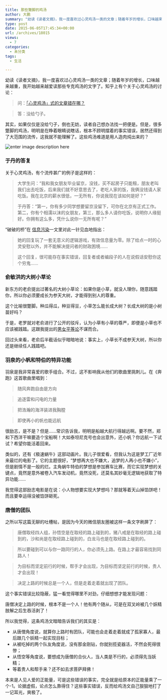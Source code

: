 ```yaml
---
title: 那些蹩脚的鸡汤
author: 大鹏
summary: "幼读《读者文摘》，我一度喜欢过心灵鸡汤一类的文章；随着年岁的增长，口味越来越重，我开始越来越爱读那些专克鸡汤的文字了。知乎上有个关于心灵鸡汤的讨论："
type: post
date: 2015-06-05T17:45:34+00:00
url: /archives/18015
views:
  - 7
categories:
  - 未分类
tags:
  - 生活

---
```

幼读《读者文摘》，我一度喜欢过心灵鸡汤一类的文章；随着年岁的增长，口味越来越重，我开始越来越爱读那些专克鸡汤的文字了。知乎上有个关于心灵鸡汤的讨论：

> 问：[「心灵鸡汤」式的文章错在哪？][1]
    
> 答：没给勺子。

其实，如果仅仅是没给勺子，倒也无妨，读者自己想办法找一把便是。但是，很多蹩脚的鸡汤，明明是在睁着眼睛说瞎话，根本不顾明摆着的事实错误，居然还得到了大范围的流传，这我就不能理解了。这些鸡汤难道是用人造肉炖出来的？

![enter image description here][2]

### 于丹的答复

关于心灵鸡汤，有个流传甚广的例子是这样的：

> 大学生问：“我和我女朋友毕业留京，没钱，买不起房子只能租，朋友老叫我们出去吃饭，后来我们就不好意思去了，老吃人家的饭，我俩没钱请人家吃饭。我在北京的薪水很低，一无所有，你说我现在该如何是好？”
> 
> 于丹答：“第一，你有多少同学想要留京没留下，可你在北京有正式工作。第二，你有个相濡以沫的女朋友，第三，那么多人请你吃饭，说明你人缘挺好。你拥有这么多，凭什么说你一无所有呢？”

“破破的桥”在 [信息污染][3]一文里对此一针见血地指出：

> 她的回复玩了一套无意义的逻辑游戏，有效信息量为零。除了给点一时的心灵安慰以外，并不能解决提问者的财政困境……
> 
> 这个回复，很可能存在事实错误，回复者或者编段子的人在说假话安慰你这个穷鬼……

### 俞敏洪的大树小草论

新东方的老俞提出过著名的大树小草论：如果你是小草，就没人理你，随意践踏你，所以你必须要成长为参天大树，才能得到别人的尊重。

这个比喻很蹩脚。种瓜得瓜，种豆得豆，小草怎么能长成大树？长成大树的是小树苗好吗？

于是，老罗就对老俞进行了公开的驳斥，认为小草有小草的尊严，即便是小草也不应该被践踏。这跟我提出的[男女平等论][4]不谋而合。

回过头来看，老俞后半截话似乎暗暗地说：事实上，小草长不成参天大树，所以你还是继续任人践踏吧。

### 羽泉的小帆和特伯的特异功能

羽泉是我非常喜爱的歌手组合。不过，这不影响我从他们的歌曲里挑刺儿。在《奔跑》这首歌曲里唱到：

> 随风奔跑自由是方向
    
> 追逐雷和闪电的力量
    
> 把浩瀚的海洋装进我胸膛
    
> 即使再小的帆也能远航

很励志，是不是？但是……常识告诉我，明明是船越大航行得越远啊。要不然，郑和下西洋干嘛要造个宝船啊！大如泰坦尼克号也会出意外，还小帆？你远航一下试试？希望你能活着回来。

类似的，还有《极速蜗牛》这部动画片。我儿子很爱看，但我认为这是梦工厂近年来最烂的电影了。它的主题很好，“梦想再大也不嫌大，追梦的人再小也不嫌小”，但是剧情不是一般的烂。主角蜗牛特伯的梦想是参加赛车比赛，而它实现梦想的关键点，竟然是意外被卷入汽车发动机，竟然没死，还莫名其妙毫无逻辑地获取了特异功能……

我觉得这部励志电影是在说：小人物想要实现大梦想吗？那就等着天山掉馅饼吧！而且要幸运得没被馅饼砸死。

### 唐僧的团队

之所以写这篇无聊的吐槽帖，是因为今天的微信朋友圈被这样一条文字刷屏了：

> 唐僧取经四人组，孙悟空是在取经的路上碰到的，猪八戒是在取经的路上碰到的，沙和尚是在取经路上碰到的，白龙马也是在取经路上碰到的。
    
> 所以要碰到可以与你一路同行的人，你必须先上路。在路上才最容易找到同路人！
    
> 为目标而坚定前行的时候，帮手才会出现，为目标而坚定前行的时候，贵人才会出现！
    
> 决定上路的时候总是一个人，但是走着走着就出现了团队。

这个事实错误比较隐蔽，猛一看觉得哪里不对劲，仔细想想才能发现问题：

唐僧决定上路的时候，根本不是一个人！他有两个随从，可是在双叉岭被几个妖精肢解之后生吞活剥了！

所以我觉得，这条鸡汤文暗暗告诉我们的其实是：

  * 从唐僧角度说，就算你上路时有团队，可能也会走着走着就成了孤家寡人，最后跟几个妖精一起实现目标；
  * 从被吃掉的两个队友角度说，没有那金刚钻，你就别揽瓷器活，不然会死得很惨；
  * 从悟空等角度说，要想成为唐僧的合伙人，当人类是不行的，必须得先当妖精；
  * 等着贵人和帮手来？还不如去求菩萨拜佛！

本来是人见人爱的正能量，可是这些错误的事实，完全就是给原本的正能量乘了一个-1。论据虚假，论点怎么靠得住？这些事实错误，反而给鸡汤文自己狠狠地打了一记耳光，爽极了。

 [1]: http://www.zhihu.com/question/21336606
 [2]: http://img.taopic.com/uploads/allimg/121124/235013-12112416405899.jpg
 [3]: http://blog.sina.com.cn/s/blog_56fc0caa0102v6b1.html
 [4]: http://pzhao.org/archives/13233
